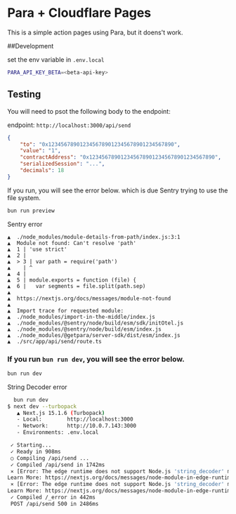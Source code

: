 # Para + Cloudflare Pages

This is a simple action pages using Para, but it doens't work.

##Development

set the env variable in `.env.local`

```sh
PARA_API_KEY_BETA=<beta-api-key>
```


## Testing

You will need to psot the following body to the endpoint:

endpoint: `http://localhost:3000/api/send`

```json
{
    "to": "0x1234567890123456789012345678901234567890",
    "value": "1",
    "contractAddress": "0x1234567890123456789012345678901234567890",
    "serializedSession": "...",
    "decimals": 18
}
```

If you run, you will see the error below. which is due Sentry trying to use the file system.

```sh
bun run preview
```

Sentry error

```
▲  ./node_modules/module-details-from-path/index.js:3:1
▲  Module not found: Can't resolve 'path'
▲  1 | 'use strict'
▲  2 |
▲  > 3 | var path = require('path')
▲    | ^
▲  4 |
▲  5 | module.exports = function (file) {
▲  6 |   var segments = file.split(path.sep)
▲  
▲  https://nextjs.org/docs/messages/module-not-found
▲  
▲  Import trace for requested module:
▲  ./node_modules/import-in-the-middle/index.js
▲  ./node_modules/@sentry/node/build/esm/sdk/initOtel.js
▲  ./node_modules/@sentry/node/build/esm/index.js
▲  ./node_modules/@getpara/server-sdk/dist/esm/index.js
▲  ./src/app/api/send/route.ts
```

### If you run `bun run dev`, you will see the error below.

```sh
bun run dev
```

String Decoder error

```sh
  bun run dev                                                                                               ok | 2m 23s 
$ next dev --turbopack
   ▲ Next.js 15.1.6 (Turbopack)
   - Local:        http://localhost:3000
   - Network:      http://10.0.7.143:3000
   - Environments: .env.local

 ✓ Starting...
 ✓ Ready in 908ms
 ○ Compiling /api/send ...
 ✓ Compiled /api/send in 1742ms
 ⨯ [Error: The edge runtime does not support Node.js 'string_decoder' module.
Learn More: https://nextjs.org/docs/messages/node-module-in-edge-runtime]
 ⨯ [Error: The edge runtime does not support Node.js 'string_decoder' module.
Learn More: https://nextjs.org/docs/messages/node-module-in-edge-runtime]
 ✓ Compiled /_error in 442ms
 POST /api/send 500 in 2486ms
```

